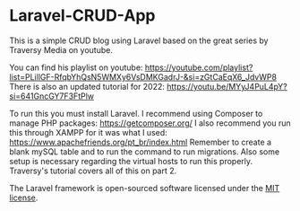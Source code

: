 # Laravel-CRUD-App

This is a simple CRUD blog using Laravel based on the great series by Traversy Media on youtube.

You can find his playlist on youtube: https://youtube.com/playlist?list=PLillGF-RfqbYhQsN5WMXy6VsDMKGadrJ-&si=zGtCaEqX6_JdvWP8
There is also an updated tutorial for 2022: https://youtu.be/MYyJ4PuL4pY?si=641GncGY7F3FtPlw

To run this you must install Laravel. I recommend using Composer to manage PHP packages: https://getcomposer.org/
I also recommend you run this through XAMPP for it was what I used: https://www.apachefriends.org/pt_br/index.html
Remember to create a blank mySQL table and to run the command to run migrations. Also some setup is necessary regarding the virtual hosts to run this properly. Traversy's tutorial covers all of this on part 2.


The Laravel framework is open-sourced software licensed under the [MIT license](https://opensource.org/licenses/MIT).
